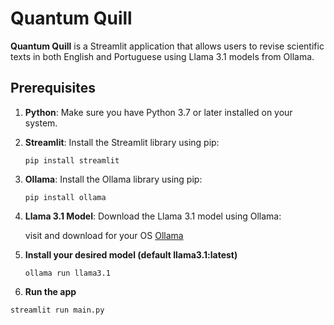 # Quantum Quill

**Quantum Quill** is a Streamlit application that allows users to revise scientific texts in both English and Portuguese using Llama 3.1 models from Ollama.

## Prerequisites

1. **Python**: Make sure you have Python 3.7 or later installed on your system.
2. **Streamlit**: Install the Streamlit library using pip:
   ```
   pip install streamlit
   ```
4. **Ollama**: Install the Ollama library using pip:
   ```
   pip install ollama
   ```
6. **Llama 3.1 Model**: Download the Llama 3.1 model using Ollama:
   
   visit and download for your OS [Ollama](https://ollama.com/download)
   
8. **Install your desired model (default llama3.1:latest)**
   ```
   ollama run llama3.1
   ```
10. **Run the app**
   ```
   streamlit run main.py
   ```
